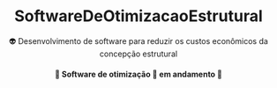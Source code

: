 <h1 align="center">SoftwareDeOtimizacaoEstrutural</h1>
<p align="center"> 👽 Desenvolvimento de software para reduzir os custos econômicos da concepção estrutural </p>

<h4 align="center"> 🚧 Software de otimização 🚀 em andamento 🚧 </h4>
